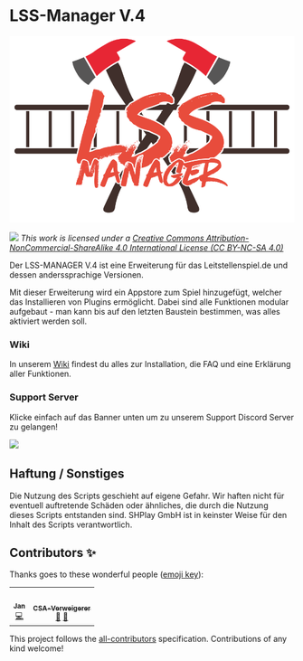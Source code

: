 # LSS-Manager V.4

![](./docs/.vuepress/public/img/lssm.png)

*[![](https://mirrors.creativecommons.org/presskit/buttons/88x31/svg/by-nc-sa.eu.svg)][1]
This work is licensed under a [Creative Commons Attribution-NonCommercial-ShareAlike 4.0 International License (CC BY-NC-SA 4.0) ][1]*

Der LSS-MANAGER V.4 ist eine Erweiterung für das Leitstellenspiel.de und dessen anderssprachige Versionen.

Mit dieser Erweiterung wird ein Appstore zum Spiel hinzugefügt, welcher das Installieren von Plugins ermöglicht. Dabei sind alle Funktionen modular aufgebaut - man kann bis auf den letzten Baustein bestimmen, was alles aktiviert werden soll.

### Wiki
In unserem [Wiki](https://v4.lssm.ledbrain.de) findest du alles zur Installation, die FAQ und eine Erklärung aller Funktionen.

### Support Server

Klicke einfach auf das Banner unten um zu unserem Support Discord Server zu gelangen!

[![](https://discord.com/api/guilds/254167535446917120/embed.png?style=banner1)](https://discord.gg/RcTNjpB)

## Haftung / Sonstiges

Die Nutzung des Scripts geschieht auf eigene Gefahr. Wir haften nicht für eventuell auftretende Schäden oder ähnliches, die durch die Nutzung dieses Scripts entstanden sind. SHPlay GmbH ist in keinster Weise für den Inhalt des Scripts verantwortlich.

## Contributors ✨

Thanks goes to these wonderful people ([emoji key](https://allcontributors.org/docs/en/emoji-key)):

<!-- ALL-CONTRIBUTORS-LIST:START - Do not remove or modify this section -->
<!-- prettier-ignore-start -->
<!-- markdownlint-disable -->
<table>
  <tr>
    <td align="center"><a href="https://github.com/KBOE2"><img src="https://avatars1.githubusercontent.com/u/27238105?v=4" width="100px;" alt=""/><br /><sub><b>Jan</b></sub></a><br /><a href="https://github.com/KBOE2/LSSM-V.4/commits?author=KBOE2" title="Code">💻</a></td>
    <td align="center"><a href="https://github.com/CSA-Verweigerer"><img src="https://avatars3.githubusercontent.com/u/29802197?v=4" width="100px;" alt=""/><br /><sub><b>CSA-Verweigerer</b></sub></a><br /><a href="#ideas-CSA-Verweigerer" title="Ideas, Planning, & Feedback">🤔</a> <a href="#userTesting-CSA-Verweigerer" title="User Testing">📓</a></td>
  </tr>
</table>

<!-- markdownlint-enable -->
<!-- prettier-ignore-end -->
<!-- ALL-CONTRIBUTORS-LIST:END -->

This project follows the [all-contributors](https://github.com/all-contributors/all-contributors) specification. Contributions of any kind welcome!

[1]: http://creativecommons.org/licenses/by-nc-sa/4.0/
